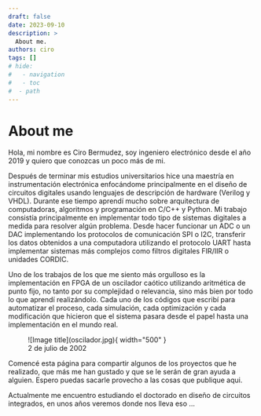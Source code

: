 ```yaml
---
draft: false
date: 2023-09-10
description: >
  About me.
authors: ciro
tags: []
# hide: 
#   - navigation
#   - toc
#  - path
---
```


# About me

Hola, mi nombre es Ciro Bermudez, soy ingeniero electrónico desde el año 2019 y quiero que conozcas un poco más de mi. 

Después de terminar mis estudios universitarios hice una maestría en instrumentación electrónica enfocándome principalmente en el diseño de circuitos digitales usando lenguajes de descripción de hardware (Verilog y VHDL). Durante ese tiempo aprendí mucho sobre arquitectura de computadoras, algoritmos y programación en C/C++ y Python. Mi trabajo consistía principalmente en implementar todo tipo de sistemas digitales a medida para resolver algún problema. Desde hacer funcionar un ADC o un DAC implementando los protocolos de comunicación SPI o I2C, transferir los datos obtenidos a una computadora utilizando el protocolo UART hasta implementar sistemas más complejos como filtros digitales FIR/IIR o unidades CORDIC.

Uno de los trabajos de los que me siento más orgulloso es la implementación en FPGA de un oscilador caótico utilizando aritmética de punto fijo, no tanto por su complejidad o relevancia, sino más bien por todo lo que aprendí realizándolo. Cada uno de los códigos que escribí para automatizar el proceso, cada simulación, cada optimización y cada modificación que hicieron que el sistema pasara desde el papel hasta una implementación en el mundo real.

<figure markdown>
  ![Image title](oscilador.jpg){ width="500" }
  <figcaption> 2 de julio de 2002</figcaption>
</figure>

Comencé esta página para compartir algunos de los proyectos que he realizado, que más me han gustado y que se le serán de gran ayuda a alguien. Espero puedas sacarle provecho a las cosas que publique aqui.

Actualmente me encuentro estudiando el doctorado en diseño de circuitos integrados, en unos años veremos donde nos lleva eso ...

<br>

<br>

<br>

<br>

<br>
